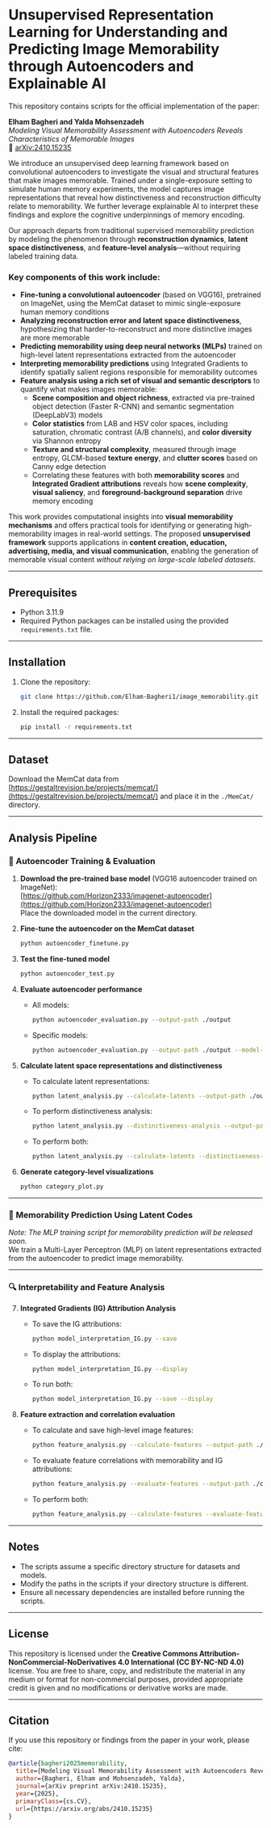# Unsupervised Representation Learning for Understanding and Predicting Image Memorability through Autoencoders and Explainable AI

This repository contains scripts for the official implementation of the paper:

**Elham Bagheri and Yalda Mohsenzadeh**  
*Modeling Visual Memorability Assessment with Autoencoders Reveals Characteristics of Memorable Images*  
📄 [arXiv:2410.15235](https://arxiv.org/abs/2410.15235)

We introduce an unsupervised deep learning framework based on convolutional autoencoders to investigate the visual and structural features that make images memorable. Trained under a single-exposure setting to simulate human memory experiments, the model captures image representations that reveal how distinctiveness and reconstruction difficulty relate to memorability. We further leverage explainable AI to interpret these findings and explore the cognitive underpinnings of memory encoding.

Our approach departs from traditional supervised memorability prediction by modeling the phenomenon through **reconstruction dynamics**, **latent space distinctiveness**, and **feature-level analysis**—without requiring labeled training data.

### Key components of this work include:

- **Fine-tuning a convolutional autoencoder** (based on VGG16), pretrained on ImageNet, using the MemCat dataset to mimic single-exposure human memory conditions  
- **Analyzing reconstruction error and latent space distinctiveness**, hypothesizing that harder-to-reconstruct and more distinctive images are more memorable  
- **Predicting memorability using deep neural networks (MLPs)** trained on high-level latent representations extracted from the autoencoder  
- **Interpreting memorability predictions** using Integrated Gradients to identify spatially salient regions responsible for memorability outcomes  
- **Feature analysis using a rich set of visual and semantic descriptors** to quantify what makes images memorable:
  - **Scene composition and object richness**, extracted via pre-trained object detection (Faster R-CNN) and semantic segmentation (DeepLabV3) models  
  - **Color statistics** from LAB and HSV color spaces, including saturation, chromatic contrast (A/B channels), and **color diversity** via Shannon entropy  
  - **Texture and structural complexity**, measured through image entropy, GLCM-based **texture energy**, and **clutter scores** based on Canny edge detection  
  - Correlating these features with both **memorability scores** and **Integrated Gradient attributions** reveals how **scene complexity**, **visual saliency**, and **foreground-background separation** drive memory encoding  

This work provides computational insights into **visual memorability mechanisms** and offers practical tools for identifying or generating high-memorability images in real-world settings. The proposed **unsupervised framework** supports applications in **content creation, education, advertising, media, and visual communication**, enabling the generation of memorable visual content *without relying on large-scale labeled datasets*.

---

## Prerequisites

- Python 3.11.9
- Required Python packages can be installed using the provided `requirements.txt` file.

---

## Installation

1. Clone the repository:
    ```bash
    git clone https://github.com/Elham-Bagheri1/image_memorability.git
    ```

2. Install the required packages:
    ```bash
    pip install -r requirements.txt
    ```

---

## Dataset

Download the MemCat data from [https://gestaltrevision.be/projects/memcat/](https://gestaltrevision.be/projects/memcat/) and place it in the `./MemCat/` directory.

---

## Analysis Pipeline

### 🔧 Autoencoder Training & Evaluation

1. **Download the pre-trained base model** (VGG16 autoencoder trained on ImageNet):  
   [https://github.com/Horizon2333/imagenet-autoencoder](https://github.com/Horizon2333/imagenet-autoencoder)  
   Place the downloaded model in the current directory.

2. **Fine-tune the autoencoder on the MemCat dataset**  
    ```bash
    python autoencoder_finetune.py
    ```

3. **Test the fine-tuned model**  
    ```bash
    python autoencoder_test.py
    ```

4. **Evaluate autoencoder performance**  
   - All models:
     ```bash
     python autoencoder_evaluation.py --output-path ./output
     ```
   - Specific models:
     ```bash
     python autoencoder_evaluation.py --output-path ./output --model-names mem_vgg_autoencoder.pth
     ```

5. **Calculate latent space representations and distinctiveness**  
   - To calculate latent representations: 
     ```bash
     python latent_analysis.py --calculate-latents --output-path ./output
     ```
   - To perform distinctiveness analysis:
     ```bash
     python latent_analysis.py --distinctiveness-analysis --output-path ./output
     ```
   - To perform both:
     ```bash
     python latent_analysis.py --calculate-latents --distinctiveness-analysis --output-path ./output
     ```

6. **Generate category-level visualizations**  
    ```bash
    python category_plot.py
    ```

---

### 🧠 Memorability Prediction Using Latent Codes

*Note: The MLP training script for memorability prediction will be released soon.*  
We train a Multi-Layer Perceptron (MLP) on latent representations extracted from the autoencoder to predict image memorability.

---

### 🔍 Interpretability and Feature Analysis

7. **Integrated Gradients (IG) Attribution Analysis**  
   - To save the IG attributions:
     ```bash
     python model_interpretation_IG.py --save
     ```
   - To display the attributions:
     ```bash
     python model_interpretation_IG.py --display
     ```
   - To run both:
     ```bash
     python model_interpretation_IG.py --save --display
     ```

8. **Feature extraction and correlation evaluation**  
   - To calculate and save high-level image features:
     ```bash
     python feature_analysis.py --calculate-features --output-path ./output
     ```
   - To evaluate feature correlations with memorability and IG attributions:
     ```bash
     python feature_analysis.py --evaluate-features --output-path ./output
     ```
   - To perform both:
     ```bash
     python feature_analysis.py --calculate-features --evaluate-features --output-path ./output
     ```

---

## Notes

- The scripts assume a specific directory structure for datasets and models.
- Modify the paths in the scripts if your directory structure is different.
- Ensure all necessary dependencies are installed before running the scripts.

---

## License

This repository is licensed under the **Creative Commons Attribution-NonCommercial-NoDerivatives 4.0 International (CC BY-NC-ND 4.0)** license. You are free to share, copy, and redistribute the material in any medium or format for non-commercial purposes, provided appropriate credit is given and no modifications or derivative works are made.

---

## Citation

If you use this repository or findings from the paper in your work, please cite:

```bibtex
@article{bagheri2025memorability,
  title={Modeling Visual Memorability Assessment with Autoencoders Reveals Characteristics of Memorable Images}, 
  author={Bagheri, Elham and Mohsenzadeh, Yalda},
  journal={arXiv preprint arXiv:2410.15235},
  year={2025},
  primaryClass={cs.CV},
  url={https://arxiv.org/abs/2410.15235}
}

